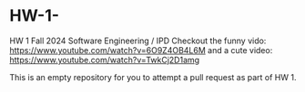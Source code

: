 # HW-1-

HW 1 Fall 2024 Software Engineering / IPD 
Checkout the funny vido: https://www.youtube.com/watch?v=6O9Z4OB4L6M
and a cute video: https://www.youtube.com/watch?v=TwkCj2D1amg

This is an empty repository for you to attempt a pull request as part of HW 1.


